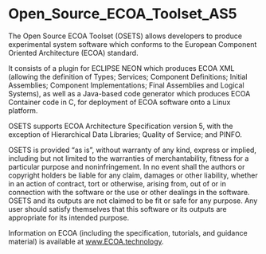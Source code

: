# Open_Source_ECOA_Toolset_AS5
The Open Source ECOA Toolset (OSETS) allows developers to produce experimental system software which conforms to the European Component Oriented Architecture (ECOA) standard.  

It consists of a plugin for ECLIPSE NEON which produces ECOA XML (allowing the definition of Types; Services; Component Definitions; Initial Assemblies; Component Implementations; Final Assemblies and Logical Systems), as well as a Java-based code generator which produces ECOA Container code in C, for deployment of ECOA software onto a Linux platform.

OSETS supports ECOA Architecture Specification version 5, with the exception of Hierarchical Data Libraries; Quality of Service; and PINFO.

OSETS is provided “as is”, without warranty of any kind, express or implied, including but not limited to the warranties of merchantability, fitness for a particular purpose and noninfringement.  In no event shall the authors or copyright holders be liable for any claim, damages or other liability, whether in an action of contract, tort or otherwise, arising from, out of or in connection with the software or the use or other dealings in the software.  OSETS and its outputs are not claimed to be fit or safe for any purpose.  Any user should satisfy themselves that this software or its outputs are appropriate for its intended purpose.

Information on ECOA (including the specification, tutorials, and guidance material) is available at www.ECOA.technology.
